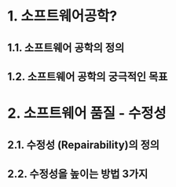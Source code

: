 # 1. 소프트웨어공학?
## 1.1. 소프트웨어 공학의 정의
## 1.2. 소프트웨어 공학의 궁극적인 목표

# 2. 소프트웨어 품질 - 수정성
## 2.1. 수정성 (Repairability)의 정의
## 2.2. 수정성을 높이는 방법 3가지